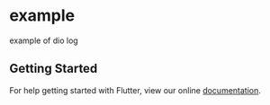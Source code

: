 # example

example of dio log

## Getting Started

For help getting started with Flutter, view our online
[documentation](https://flutter.dev/).

